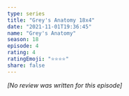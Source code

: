 ```yaml
---
type: series
title: "Grey's Anatomy 18x4"
date: "2021-11-01T19:36:45"
name: "Grey's Anatomy"
season: 18
episode: 4
rating: 4
ratingEmoji: "⭐️⭐️⭐️⭐️"
share: false
---
```


*[No review was written for this episode]*
